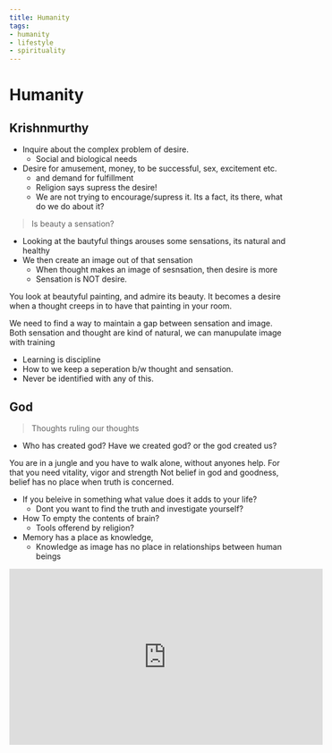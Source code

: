 ```yaml
---
title: Humanity
tags:
- humanity
- lifestyle
- spirituality
---
```


# Humanity

<TagLinks />

## Krishnmurthy

* Inquire about the complex problem of desire.
  * Social and biological needs
* Desire for amusement, money, to be successful, sex, excitement etc.
  * and demand for fulfillment
  * Religion says supress the desire!
  * We are not trying to encourage/supress it. Its a fact, its there, what do we do about it?

> Is beauty a sensation?

* Looking at the bautyful things arouses some sensations, its natural and healthy
* We then create an image out of that sensation
  * When thought makes an image of sesnsation, then desire is more
  * Sensation is NOT desire.

You look at beautyful painting, and admire its beauty. It becomes a desire when a thought creeps in
to have that painting in your room.

We need to find a way to maintain a gap between sensation and image.
Both sensation and thought are kind of natural, we can manupulate image with training

* Learning is discipline
* How to we keep a seperation b/w thought and sensation.
* Never be identified with any of this.

## God

> Thoughts ruling our thoughts

* Who has created god? Have we created god? or the god created us?

You are in a jungle and you have to walk alone, without anyones help.
For that you need vitality, vigor and strength
Not belief in god and goodness, belief has no place when truth is concerned.

* If you beleive in something what value does it adds to your life?
  * Dont you want to find the truth and investigate yourself?
* How To empty the contents of brain?
  * Tools offerend by religion?
* Memory has a place as knowledge,
  * Knowledge as image has no place in relationships between human beings




<iframe width="560" height="315" src="https://www.youtube.com/embed/tYjYL448-yY" frameborder="0" allow="accelerometer; autoplay; clipboard-write; encrypted-media; gyroscope; picture-in-picture" allowfullscreen></iframe>

<Footer />
